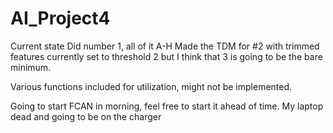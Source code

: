 # AI_Project4
Current state
Did number 1, all of it A-H
Made the TDM for #2 with trimmed features currently set to threshold 2 but I think that 3 is going to be the bare minimum.

Various functions included for utilization, might not be implemented. 

Going to start FCAN in morning, feel free to start it ahead of time. My laptop dead and going to be on the charger 
